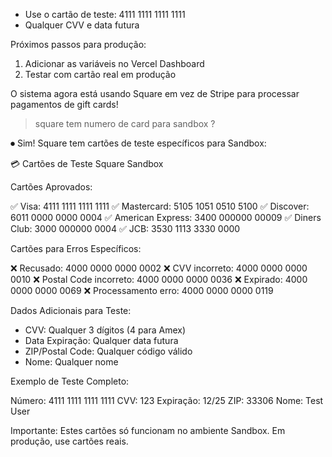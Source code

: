 - Use o cartão de teste: 4111 1111 1111 1111
- Qualquer CVV e data futura

Próximos passos para produção:

1. Adicionar as variáveis no Vercel Dashboard
2. Testar com cartão real em produção

O sistema agora está usando Square em vez de Stripe para processar pagamentos de gift cards!

> square tem numero de card para sandbox ?

⏺ Sim! Square tem cartões de teste específicos para Sandbox:

💳 Cartões de Teste Square Sandbox

Cartões Aprovados:

✅ Visa: 4111 1111 1111 1111 ✅ Mastercard: 5105 1051 0510 5100 ✅ Discover: 6011 0000 0000 0004 ✅ American Express:
3400 000000 00009 ✅ Diners Club: 3000 000000 0004 ✅ JCB: 3530 1113 3330 0000

Cartões para Erros Específicos:

❌ Recusado: 4000 0000 0000 0002 ❌ CVV incorreto: 4000 0000 0000 0010 ❌ Postal Code incorreto: 4000 0000 0000 0036 ❌
Expirado: 4000 0000 0000 0069 ❌ Processamento erro: 4000 0000 0000 0119

Dados Adicionais para Teste:

- CVV: Qualquer 3 dígitos (4 para Amex)
- Data Expiração: Qualquer data futura
- ZIP/Postal Code: Qualquer código válido
- Nome: Qualquer nome

Exemplo de Teste Completo:

Número: 4111 1111 1111 1111 CVV: 123 Expiração: 12/25 ZIP: 33306 Nome: Test User

Importante: Estes cartões só funcionam no ambiente Sandbox. Em produção, use cartões reais.
